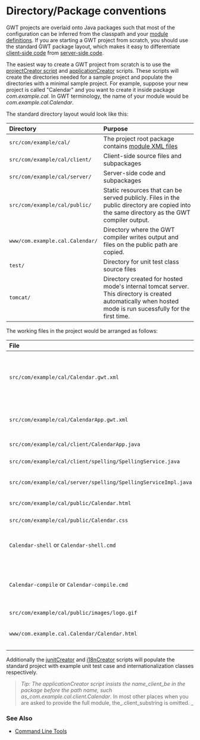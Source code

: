 # Directory/Package conventions #

GWT projects are overlaid onto Java packages such that most of the configuration can be inferred from the classpath and your [module definitions](DevGuideModules.md).
If you are starting a GWT project from scratch, you should use the standard GWT package layout, which makes it easy to differentiate [client-side code](DevGuideClientSide.md) from [server-side code](DevGuideServerSide.md).

The easiest way to create a GWT project from scratch is to use the [projectCreator script](DevGuideProjectCreator.md) and [applicationCreator](DevGuideApplicationCreator.md) scripts.  These scripts will create the directories needed for a sample project and populate the directories with a minimal sample project.  For example, suppose your new project is called "Calendar" and you want to create it inside package _com.example.cal_.  In GWT terminology, the name of your module would be _com.example.cal.Calendar_.

The standard directory layout would look like this:

|  **Directory** |  **Purpose** |
|:---------------|:-------------|
|   `src/com/example/cal/`  |  The project root package contains [module XML files](DevGuideModuleXml.md)  |
|   `src/com/example/cal/client/`  |  Client-side source files and subpackages |
|   `src/com/example/cal/server/`  |  Server-side code and subpackages |
|   `src/com/example/cal/public/`  |  Static resources that can be served publicly.  Files in the public directory are copied into the same directory as the GWT compiler output. |
|   `www/com.example.cal.Calendar/`| Directory where the GWT compiler writes output and files on the public path are copied. |
|   `test/`      | Directory for unit test class source files |
|   `tomcat/`    | Directory created for hosted mode's internal tomcat server.  This directory is created automatically when hosted mode is run sucessfully for the first time.|

The working files in the project would be arranged as follows:

|  **File** |  **Purpose** |
|:----------|:-------------|
|   `src/com/example/cal/Calendar.gwt.xml`  |  A common base [module](DevGuideModules.md) for your project that inherits `com.google.gwt.user.User` module.  Intended to be used by other GWT modules. |
|   `src/com/example/cal/CalendarApp.gwt.xml`  |  Inherits the com.example.cal.Calendar` module (above) and adds an entry point class |
|   `src/com/example/cal/client/CalendarApp.java`  |  Client-side Java source for the entry-point class |
|   `src/com/example/cal/client/spelling/SpellingService.java`  |  An RPC service interface defined in a subpackage |
|   `src/com/example/cal/server/spelling/SpellingServiceImpl.java`  |  Server-side Java source that implements the logic of the spelling service |
|   `src/com/example/cal/public/Calendar.html`  |  An HTML page that loads the calendar app |
|   `src/com/example/cal/public/Calendar.css`  |  A stylesheet that styles the calendar app |
|   `Calendar-shell` or `Calendar-shell.cmd`   | Command-line script to run the Calendar module in hosted mode (generated by [applicationCreator](DevGuideApplicationCreator.md)) |
|   `Calendar-compile` or `Calendar-compile.cmd`   | Command-line script to compile the Calendar module into JavaScript to run in web mode (generated by [applicationCreator](DevGuideApplicationCreator.md)) |
|   `src/com/example/cal/public/images/logo.gif`  |  A logo      |
|   `www/com.example.cal.Calendar/Calendar.html`| Host page for running your browser in hosted mode.  This file is created after a compile is run. |

Additionally the [junitCreator](DevGuideJunitCreator.md) and [i18nCreator](DevGuideI18nCreator.md) scripts will populate the standard project with example unit test case and internationalization classes respectively.

> _Tip: The applicationCreator script insists the name_client_be in the package before the path name, such as_com.example.cal.client.Calendar_.  In most other places when you are asked to provide the full module, the_.client_substring is omitted.
>_

### See Also ###

  * [Command Line Tools](DevGuideCommandLineTools.md)